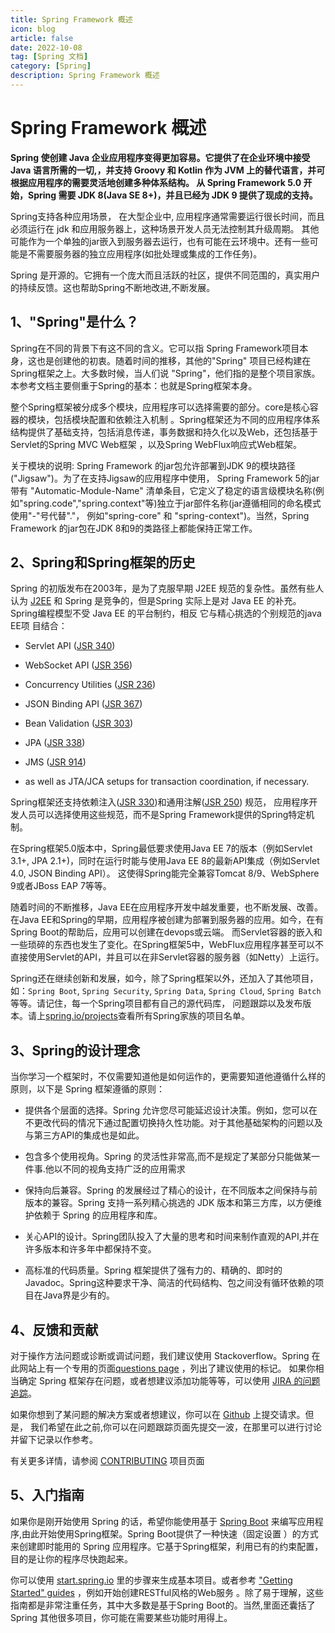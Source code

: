 ```yaml
---
title: Spring Framework 概述
icon: blog
article: false
date: 2022-10-08
tag: [Spring 文档]
category: [Spring]
description: Spring Framework 概述
---
```


<a id="overview"></a>

# Spring Framework 概述

**Spring 使创建 Java 企业应用程序变得更加容易。它提供了在企业环境中接受 Java 语言所需的一切,，并支持 Groovy 和 Kotlin 作为 JVM 上的替代语言，并可根据应用程序的需要灵活地创建多种体系结构。
从 Spring Framework 5.0 开始，Spring 需要 JDK 8(Java SE 8+)，并且已经为 JDK 9 提供了现成的支持。**

Spring支持各种应用场景， 在大型企业中, 应用程序通常需要运行很长时间，而且必须运行在 jdk 和应用服务器上，这种场景开发人员无法控制其升级周期。 其他可能作为一个单独的jar嵌入到服务器去运行，也有可能在云环境中。还有一些可能是不需要服务器的独立应用程序(如批处理或集成的工作任务)。

Spring 是开源的。它拥有一个庞大而且活跃的社区，提供不同范围的，真实用户的持续反馈。这也帮助Spring不断地改进,不断发展。

<a id="overview-spring"></a>

## 1、"Spring"是什么？

Spring在不同的背景下有这不同的含义。它可以指 Spring Framework项目本身，这也是创建他的初衷。随着时间的推移，其他的"Spring" 项目已经构建在Spring框架之上。大多数时候，当人们说 "Spring"，他们指的是整个项目家族。本参考文档主要侧重于Spring的基本：也就是Spring框架本身。

整个Spring框架被分成多个模块，应用程序可以选择需要的部分。core是核心容器的模块，包括模块配置和依赖注入机制 。Spring框架还为不同的应用程序体系结构提供了基础支持，包括消息传递，事务数据和持久化以及Web，还包括基于Servlet的Spring MVC Web框架 ，以及Spring WebFlux响应式Web框架。

关于模块的说明: Spring Framework 的jar包允许部署到JDK 9的模块路径("Jigsaw")。为了在支持Jigsaw的应用程序中使用， Spring Framework  5的jar带有 "Automatic-Module-Name" 清单条目，它定义了稳定的语言级模块名称(例如"spring.code","spring.context"等)独立于jar部件名称(jar遵循相同的命名模式使用"-"号代替"."， 例如"spring-core" 和 "spring-context")。当然，Spring Framework 的jar包在JDK 8和9的类路径上都能保持正常工作。

<a id="overview-history"></a>

## 2、Spring和Spring框架的历史

Spring 的初版发布在2003年，是为了克服早期 J2EE 规范的复杂性。虽然有些人认为 [J2EE](https://en.wikipedia.org/wiki/Java_Platform,_Enterprise_Edition) 和 Spring 是竞争的，但是Spring 实际上是对 Java EE 的补充。Spring编程模型不受 Java EE 的平台制约，相反 它与精心挑选的个别规范的java EE项 目结合：

- Servlet API ([JSR 340](https://jcp.org/en/jsr/detail?id=340))

- WebSocket API ([JSR 356](https://www.jcp.org/en/jsr/detail?id=356))

- Concurrency Utilities ([JSR 236](https://www.jcp.org/en/jsr/detail?id=236))

- JSON Binding API ([JSR 367](https://jcp.org/en/jsr/detail?id=367))

- Bean Validation ([JSR 303](https://jcp.org/en/jsr/detail?id=303))

- JPA ([JSR 338](https://jcp.org/en/jsr/detail?id=338))

- JMS ([JSR 914](https://jcp.org/en/jsr/detail?id=914))

- as well as JTA/JCA setups for transaction coordination, if necessary.

Spring框架还支持依赖注入([JSR 330](https://www.jcp.org/en/jsr/detail?id=330))和通用注解([JSR 250](https://jcp.org/en/jsr/detail?id=250)) 规范， 应用程序开发人员可以选择使用这些规范，而不是Spring Framework提供的Spring特定机制。

在Spring框架5.0版本中，Spring最低要求使用Java EE 7的版本（例如Servlet 3.1+, JPA 2.1+)，同时在运行时能与使用Java EE 8的最新API集成（例如Servlet 4.0, JSON Binding API）。 这使得Spring能完全兼容Tomcat 8/9、WebSphere 9或者JBoss EAP 7等等。

随着时间的不断推移，Java EE在应用程序开发中越发重要，也不断发展、改善。在Java EE和Spring的早期，应用程序被创建为部署到服务器的应用。如今，在有Spring Boot的帮助后，应用可以创建在devops或云端。 而Servlet容器的嵌入和一些琐碎的东西也发生了变化。在Spring框架5中，WebFlux应用程序甚至可以不直接使用Servlet的API，并且可以在非Servlet容器的服务器（如Netty）上运行。

Spring还在继续创新和发展，如今，除了Spring框架以外，还加入了其他项目，如：`Spring Boot`, `Spring Security`, `Spring Data`, `Spring Cloud`, `Spring Batch` 等等。请记住，每一个Spring项目都有自己的源代码库， 问题跟踪以及发布版本。请上[spring.io/projects](https://spring.io/projects)查看所有Spring家族的项目名单。



<a id="overview-philosophy"></a>

## 3、Spring的设计理念

当你学习一个框架时，不仅需要知道他是如何运作的，更需要知道他遵循什么样的原则，以下是 Spring 框架遵循的原则：

- 提供各个层面的选择。Spring 允许您尽可能延迟设计决策。例如，您可以在不更改代码的情况下通过配置切换持久性功能。对于其他基础架构的问题以及与第三方API的集成也是如此。

- 包含多个使用视角。Spring 的灵活性非常高,而不是规定了某部分只能做某一件事.他以不同的视角支持广泛的应用需求

- 保持向后兼容。Spring 的发展经过了精心的设计，在不同版本之间保持与前版本的兼容。Spring 支持一系列精心挑选的 JDK 版本和第三方库，以方便维护依赖于 Spring 的应用程序和库。

- 关心API的设计。Spring团队投入了大量的思考和时间来制作直观的API,并在许多版本和许多年中都保持不变。

- 高标准的代码质量。Spring 框架提供了强有力的、精确的、即时的Javadoc。Spring这种要求干净、简洁的代码结构、包之间没有循环依赖的项目在Java界是少有的。


<a id="overview-feedback"></a>

## 4、反馈和贡献

对于操作方法问题或诊断或调试问题，我们建议使用 Stackoverflow。Spring 在此网站上有一个专用的页面[questions page](https://spring.io/questions) ，列出了建议使用的标记。 如果你相当确定 Spring 框架存在问题，或者想建议添加功能等等，可以使用 [JIRA 的问题追踪](https://jira.spring.io/browse/spr)。

如果你想到了某问题的解决方案或者想建议，你可以在 [Github](https://github.com/spring-projects/spring-framework) 上提交请求。但是， 我们希望在此之前,你可以在问题跟踪页面先提交一波，在那里可以进行讨论并留下记录以作参考。

有关更多详情，请参阅 [CONTRIBUTING](https://github.com/spring-projects/spring-framework/blob/master/CONTRIBUTING.md) 项目页面

<a id="overview-getting-started"></a>

## 5、入门指南

如果你是刚开始使用 Spring 的话，希望你能使用基于 [Spring Boot](https://projects.spring.io/spring-boot/) 来编写应用程序,由此开始使用Spring框架。Spring Boot提供了一种快速（固定设置 ）的方式来创建即时能用的 Spring 应用程序。它基于Spring框架，利用已有的约束配置，目的是让你的程序尽快跑起来。

你可以使用 [start.spring.io](https://start.spring.io/) 里的步骤来生成基本项目。或者参考 ["Getting Started" guides](https://spring.io/guides) ，例如开始创建RESTful风格的Web服务 。除了易于理解，这些指南都是非常注重任务，其中大多数是基于Spring Boot的。当然,里面还囊括了 Spring 其他很多项目，你可能在需要某些功能时用得上。